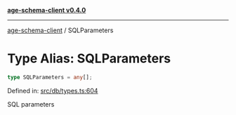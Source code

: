 [**age-schema-client v0.4.0**](../index.md)

***

[age-schema-client](../index.md) / SQLParameters

# Type Alias: SQLParameters

```ts
type SQLParameters = any[];
```

Defined in: [src/db/types.ts:604](https://github.com/standardbeagle/ageSchemaClient/blob/main/src/db/types.ts#L604)

SQL parameters
